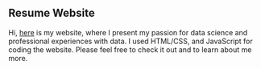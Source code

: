 ## Resume Website

Hi, [here](charlotte0408.github.io) is my website, where I present my passion for data science and professional experiences with data. I used HTML/CSS, and JavaScript for coding the website.
Please feel free to check it out and to learn about me more. 
